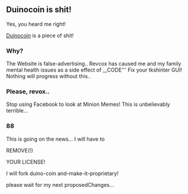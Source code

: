 ## Duinocoin is shit!

Yes, you heard me right!

[Duinocoin](https://duinocoin.com/) is a piece of shit!

### Why?

The Website is false-advertising..
Revcox has caused me and my family mental health issues as a side effect of ,,,CODE'''
Fix your tkshinter GUI!
Nothing will progress without this..

### Please, revox..

Stop using Facebook to look at Minion Memes!
This is unbelievably terrible...

### 88

This is going on the news...
I will have to 



REMOVE(!)


YOUR LICENSE!

I will fork duino-coin and-make-it-proprietary!




please wait for my next proposedChanges...
